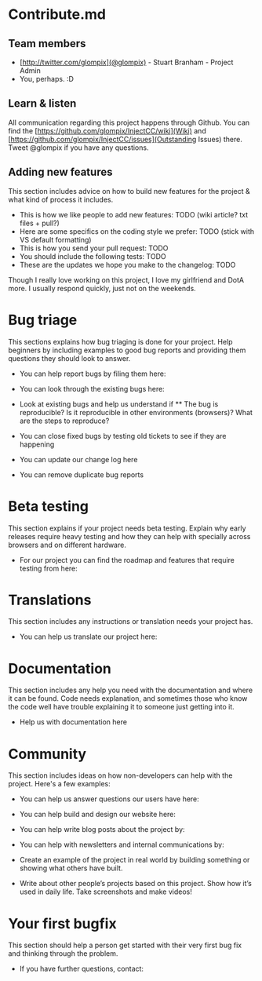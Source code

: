 # Contribute.md

## Team members

* [http://twitter.com/glompix](@glompix) - Stuart Branham - Project Admin
* You, perhaps. :D

## Learn & listen

All communication regarding this project happens through Github.  You can find the [https://github.com/glompix/InjectCC/wiki](Wiki) and [https://github.com/glompix/InjectCC/issues](Outstanding Issues) there.  Tweet @glompix if you have any questions.

## Adding new features

This section includes advice on how to build new features for the project & what kind of process it includes. 

* This is how we like people to add new features: TODO (wiki article? txt files + pull?)
* Here are some specifics on the coding style we prefer: TODO (stick with VS default formatting)
* This is how you send your pull request: TODO
* You should include the following tests: TODO
* These are the updates we hope you make to the changelog: TODO

Though I really love working on this project, I love my girlfriend and DotA more.  I usually respond quickly, just not on the weekends.

# Bug triage

This sections explains how bug triaging is done for your project. Help beginners by including examples to good bug reports and providing them questions they should look to answer. 

* You can help report bugs by filing them here: 
* You can look through the existing bugs here: 

* Look at existing bugs and help us understand if
** The bug is reproducible? Is it reproducible in other environments (browsers)? What are the steps to reproduce? 

* You can close fixed bugs by testing old tickets to see if they are
happening
* You can update our change log here
* You can remove duplicate bug reports


# Beta testing

This section explains if your project needs beta testing. Explain why early releases require heavy testing and how they can help with specially across browsers and on different hardware. 

* For our project you can find the roadmap and features that require
testing from here: 

# Translations

This section includes any instructions or translation needs your project has. 

* You can help us translate our project here: 

# Documentation

This section includes any help you need with the documentation and where it can be found. Code needs explanation, and sometimes those who know the code well have trouble explaining it to someone just getting into it. 

* Help us with documentation here

# Community 
This section includes ideas on how non-developers can help with the project. Here's a few examples:

* You can help us answer questions our users have here: 
* You can help build and design our website here:
* You can help write blog posts about the project by: 
* You can help with newsletters and internal communications by: 

* Create an example of the project in real world by building something or
showing what others have built. 
* Write about other people’s projects based on this project. Show how
it’s used in daily life. Take screenshots and make videos!


# Your first bugfix
This section should help a person get started with their very first bug fix and thinking through the problem.

* If you have further questions, contact: 
